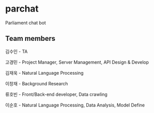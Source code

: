 # parchat
Parliament chat bot


## Team members
  김수인 - TA
  
  고경민 - Project Manager, Server Management, API Design & Develop

  김재욱 - Natural Language Processing

  이창재 - Background Research

  류호빈 - Front/Back-end developer, Data crawling

  이순호 - Natural Language Processing, Data Analysis, Model Define
